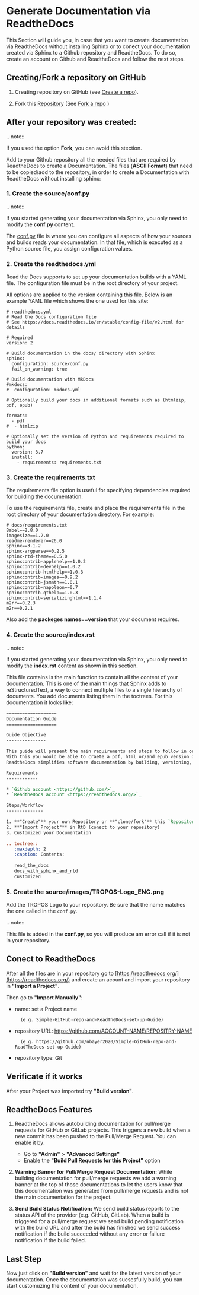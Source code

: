 
# Generate Documentation via ReadtheDocs

This Section will guide you, in case that you want to create documentation via ReadtheDocs without installing Sphinx or to conect your documentation created via Sphinx to a Github repository and ReadtheDocs. 
To do so, create an account on Github and ReadtheDocs and follow the next steps.

## Creating/Fork a repository on GitHub

1. Creating repository on GitHub (see [Create a repo](https://docs.github.com/en/free-pro-team@latest/github/getting-started-with-github/create-a-repo)).

2. Fork this [Repository](https://github.com/nbayer2020/Simple-GitHub-repo-and-ReadTheDocs-set-up-Guide) (See [Fork a repo](https://docs.github.com/en/free-pro-team@latest/github/getting-started-with-github/fork-a-repo) )

## After your repository was created:

.. note::

   If you used the option **Fork**, you can avoid this stection.

Add to your Github repository all the needed files that are required by ReadtheDocs to create a Documentation. 
The files (**ASCII Format**) that need to be copied/add to the repository, in order to create a Documentation with ReadtheDocs without installing sphinx:

### 1. Create the source/conf.py

.. note:: 

   If you started generating your documentation via Sphinx, you only need to modify the **conf.py** content.
   
The [conf.py](https://github.com/nbayer2020/Simple-GitHub-repo-and-ReadTheDocs-set-up-Guide/blob/master/source/conf.py) file is where you can configure all aspects of how your sources and builds reads your documentation.
In that file, which is executed as a Python source file, you assign configuration values.

### 2. Create the readthedocs.yml

Read the Docs supports to set up your documentation builds with a YAML file. The configuration file must be in the root directory of your project.

All options are applied to the version containing this file. Below is an example YAML file which shows the one used for this site:
```
# readthedocs.yml
# Read the Docs configuration file
# See https://docs.readthedocs.io/en/stable/config-file/v2.html for details

# Required
version: 2

# Build documentation in the docs/ directory with Sphinx
sphinx:
  configuration: source/conf.py
  fail_on_warning: true
  
# Build documentation with MkDocs
#mkdocs:
#  configuration: mkdocs.yml

# Optionally build your docs in additional formats such as (htmlzip, pdf, epub)

formats:
  - pdf
#  - htmlzip

# Optionally set the version of Python and requirements required to build your docs
python:
  version: 3.7
  install:
    - requirements: requirements.txt
```

### 3. Create the requirements.txt

The requirements file option is useful for specifying dependencies required for building the documentation. 

To use the requirements file, create and place the requirements file in the root directory of your documentation directory. For example:
``` 
# docs/requirements.txt
Babel==2.8.0
imagesize==1.2.0
readme-renderer==26.0
Sphinx==3.1.2
sphinx-argparse==0.2.5
sphinx-rtd-theme==0.5.0
sphinxcontrib-applehelp==1.0.2
sphinxcontrib-devhelp==1.0.2
sphinxcontrib-htmlhelp==1.0.3
sphinxcontrib-images==0.9.2
sphinxcontrib-jsmath==1.0.1
sphinxcontrib-napoleon==0.7
sphinxcontrib-qthelp==1.0.3
sphinxcontrib-serializinghtml==1.1.4
m2rr==0.2.3 
m2r==0.2.1
```

Also add the **packeges names==version** that your document requires.

### 4. Create the source/index.rst

.. note:: 

   If you started generating your documentation via Sphinx, you only need to modify the **index.rst** content as shown in this section.

This file contains is the main function to contain all the content of your documentation.
This is one of the main things that Sphinx adds to reStructuredText, a way to connect multiple files to a single hierarchy of documents.
You add documents listing them in the toctrees.
For this documentation it looks like:
```rst
===================
Documentation Guide
===================

Guide Objective
---------------

This guide will present the main requirements and steps to follow in order to create a document using Github and ReadtheDocs. 
With this you would be able to craete a pdf, html or/and epub version of your document. It will all be conected to your Github repository.
ReadtheDocs simplifies software documentation by building, versioning, and hosting of your docs, automatically. Think of it as continuous documentation.

Requirements
------------

* `Github account <https://github.com/>`_
* `ReadtheDocs account <https://readthedocs.org/>`_

Steps/Workflow
--------------

1. **"Create"** your own Repository or **"clone/fork"** this `Repository <https://github.com/nbayer2020/Simple-GitHub-repo-and-ReadTheDocs-set-up-Guide>`_
2. **"Import Project"** in RtD (conect to your repository)
3. Customized your Documentation

.. toctree::
   :maxdepth: 2
   :caption: Contents:
   
   read_the_docs
   docs_with_sphinx_and_rtd
   customized
```

### 5. Create the source/images/TROPOS-Logo_ENG.png

Add the TROPOS Logo to your repository. Be sure that the name matches the one called in the ```conf.py```.

.. note::

   This file is added in the **conf.py**, so you will produce am error call if it is not in your repository.

## Conect to ReadtheDocs 

After all the files are in your repository go to [https://readthedocs.org/](https://readthedocs.org/) and create an acount and import your repository in **"Import a Project"**.

Then go to **"Import Manually"**:

* name:            set a Project name 
 
        (e.g. Simple-GitHub-repo-and-ReadTheDocs-set-up-Guide)                      
* repository URL:  https://github.com/ACCOUNT-NAME/REPOSITRY-NAME 

        (e.g. https://github.com/nbayer2020/Simple-GitHub-repo-and-ReadTheDocs-set-up-Guide)
* repository type: Git                                          

## Verificate if it works
After your Project was imported try **"Build version"**.

## ReadtheDocs Features 

1. ReadtheDocs allows autobuilding documentation for pull/merge requests for GitHub or GitLab projects. This triggers a new build when a new commit has been pushed to the Pull/Merge Request. You can enable it by:
   * Go to **"Admin"** > **"Advanced Settings"**
   * Enable the **"Build Pull Requests for this Project"** option

2. **Warning Banner for Pull/Merge Request Documentation:** While building documentation for pull/merge requests we add a warning banner at the top of those documentations to let the users know that this documentation was generated from pull/merge requests and is not the main documentation for the project.

3. **Send Build Status Notification:** We send build status reports to the status API of the provider (e.g. GitHub, GitLab). When a build is triggered for a pull/merge request we send build pending notification with the build URL and after the build has finished we send success notification if the build succeeded without any error or failure notification if the build failed.

## Last Step 

Now just click on **"Build version"** and wait for the latest version of your documentation. 
Once the documentation was sucsesfully build, you can start customuzing the content of your documentation.

